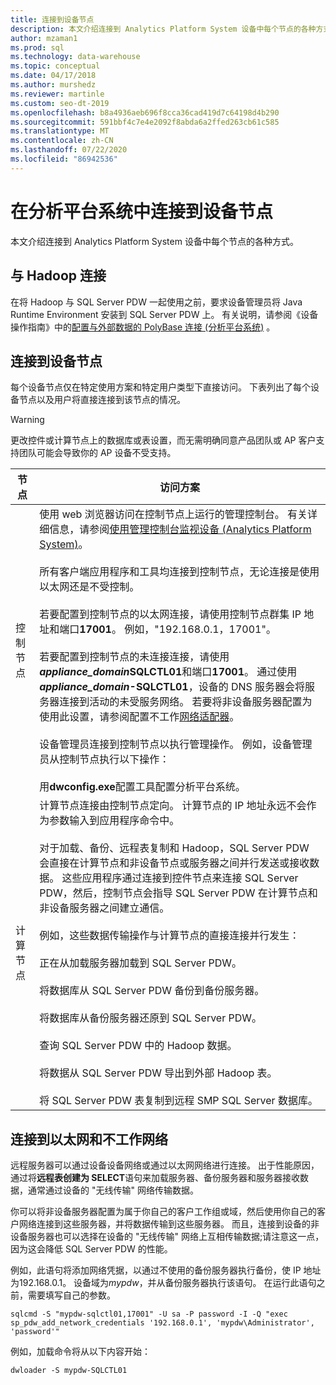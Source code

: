 ```yaml
---
title: 连接到设备节点
description: 本文介绍连接到 Analytics Platform System 设备中每个节点的各种方式。
author: mzaman1
ms.prod: sql
ms.technology: data-warehouse
ms.topic: conceptual
ms.date: 04/17/2018
ms.author: murshedz
ms.reviewer: martinle
ms.custom: seo-dt-2019
ms.openlocfilehash: b8a4936aeb696f8cca36cad419d7c64198d4b290
ms.sourcegitcommit: 591bbf4c7e4e2092f8abda6a2ffed263cb61c585
ms.translationtype: MT
ms.contentlocale: zh-CN
ms.lasthandoff: 07/22/2020
ms.locfileid: "86942536"
---
```

# <a name="connect-to-appliance-nodes-in-analytics-platform-system"></a>在分析平台系统中连接到设备节点
本文介绍连接到 Analytics Platform System 设备中每个节点的各种方式。  
  
## <a name="connecting-with-hadoop"></a>与 Hadoop 连接  
在将 Hadoop 与 SQL Server PDW 一起使用之前，要求设备管理员将 Java Runtime Environment 安装到 SQL Server PDW 上。 有关说明，请参阅《设备操作指南》中的[配置与外部数据的 PolyBase 连接 &#40;分析平台系统&#41;](configure-polybase-connectivity-to-external-data.md) 。  
  
## <a name="connecting-to-appliance-nodes"></a><a name="ConnectingToIndividualNodes"></a>连接到设备节点  
每个设备节点仅在特定使用方案和特定用户类型下直接访问。 下表列出了每个设备节点以及用户将直接连接到该节点的情况。  
  
<!-- MISSING LINKS For information on the purpose of each node, see [Understanding SQL Server PDW &#40;SQL Server PDW&#41;](../sqlpdw/understanding-sql-server-pdw-sql-server-pdw.md).  -->  

> [!WARNING]  
> 更改控件或计算节点上的数据库或表设置，而无需明确同意产品团队或 AP 客户支持团队可能会导致你的 AP 设备不受支持。
  
|节点|访问方案|
|-|-|
|控制节点|使用 web 浏览器访问在控制节点上运行的管理控制台。 有关详细信息，请参阅[使用管理控制台监视设备 &#40;Analytics Platform System&#41;](monitor-the-appliance-by-using-the-admin-console.md)。<br /><br />所有客户端应用程序和工具均连接到控制节点，无论连接是使用以太网还是不受控制。<br /><br />若要配置到控制节点的以太网连接，请使用控制节点群集 IP 地址和端口**17001**。 例如，"192.168.0.1，17001"。<br /><br />若要配置到控制节点的未连接连接，请使用<strong> *appliance_domain*SQLCTL01</strong>和端口**17001**。 通过使用<strong> *appliance_domain*-SQLCTL01</strong>，设备的 DNS 服务器会将服务器连接到活动的未受服务网络。 若要将非设备服务器配置为使用此设置，请参阅配置不工作[网络适配器](configure-infiniband-network-adapters.md)。<br /><br />设备管理员连接到控制节点以执行管理操作。 例如，设备管理员从控制节点执行以下操作：<br /><br />用**dwconfig.exe**配置工具配置分析平台系统。|  
|计算节点|计算节点连接由控制节点定向。 计算节点的 IP 地址永远不会作为参数输入到应用程序命令中。<br /><br />对于加载、备份、远程表复制和 Hadoop，SQL Server PDW 会直接在计算节点和非设备节点或服务器之间并行发送或接收数据。 这些应用程序通过连接到控件节点来连接 SQL Server PDW，然后，控制节点会指导 SQL Server PDW 在计算节点和非设备服务器之间建立通信。<br /><br />例如，这些数据传输操作与计算节点的直接连接并行发生：<br /><br />正在从加载服务器加载到 SQL Server PDW。<br /><br />将数据库从 SQL Server PDW 备份到备份服务器。<br /><br />将数据库从备份服务器还原到 SQL Server PDW。<br /><br />查询 SQL Server PDW 中的 Hadoop 数据。<br /><br />将数据从 SQL Server PDW 导出到外部 Hadoop 表。<br /><br />将 SQL Server PDW 表复制到远程 SMP SQL Server 数据库。|  
  
## <a name="connecting-to-the-ethernet-and-infiniband-networks"></a>连接到以太网和不工作网络  
远程服务器可以通过设备设备网络或通过以太网网络进行连接。 出于性能原因，通过将**远程表创建为 SELECT**语句来加载服务器、备份服务器和服务器接收数据，通常通过设备的 "无线传输" 网络传输数据。  
  
你可以将非设备服务器配置为属于你自己的客户工作组或域，然后使用你自己的客户网络连接到这些服务器，并将数据传输到这些服务器。 而且，连接到设备的非设备服务器也可以选择在设备的 "无线传输" 网络上互相传输数据;请注意这一点，因为这会降低 SQL Server PDW 的性能。  
  
例如，此语句将添加网络凭据，以通过不使用的备份服务器执行备份，使 IP 地址为192.168.0.1。 设备域为*mypdw*，并从备份服务器执行该语句。 在运行此语句之前，需要填写自己的参数。  
  
```  
sqlcmd -S "mypdw-sqlctl01,17001" -U sa -P password -I -Q "exec sp_pdw_add_network_credentials '192.168.0.1', 'mypdw\Administrator', 'password'"  
```  
  
例如，加载命令将从以下内容开始：  
  
```  
dwloader -S mypdw-SQLCTL01  
```  
  
<!-- MISSING LINKS ## See Also  
[Configure an External Windows System To Receive Remote Table Copies Using InfiniBand &#40;SQL Server PDW&#41;](../sqlpdw/configure-an-external-windows-system-to-receive-remote-table-copies-using-infiniband-sql-server-pdw.md)  
[Common Metadata Query Examples &#40;SQL Server PDW&#41;](../sqlpdw/common-metadata-query-examples-sql-server-pdw.md)  -->  
  
